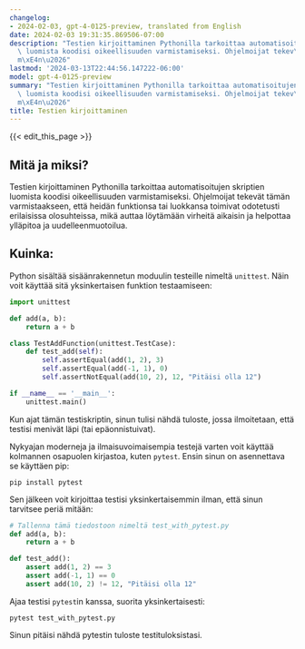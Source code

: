 ```yaml
---
changelog:
- 2024-02-03, gpt-4-0125-preview, translated from English
date: 2024-02-03 19:31:35.869506-07:00
description: "Testien kirjoittaminen Pythonilla tarkoittaa automatisoitujen skriptien\
  \ luomista koodisi oikeellisuuden varmistamiseksi. Ohjelmoijat tekev\xE4t t\xE4\
  m\xE4n\u2026"
lastmod: '2024-03-13T22:44:56.147222-06:00'
model: gpt-4-0125-preview
summary: "Testien kirjoittaminen Pythonilla tarkoittaa automatisoitujen skriptien\
  \ luomista koodisi oikeellisuuden varmistamiseksi. Ohjelmoijat tekev\xE4t t\xE4\
  m\xE4n\u2026"
title: Testien kirjoittaminen
---
```


{{< edit_this_page >}}

## Mitä ja miksi?
Testien kirjoittaminen Pythonilla tarkoittaa automatisoitujen skriptien luomista koodisi oikeellisuuden varmistamiseksi. Ohjelmoijat tekevät tämän varmistaakseen, että heidän funktionsa tai luokkansa toimivat odotetusti erilaisissa olosuhteissa, mikä auttaa löytämään virheitä aikaisin ja helpottaa ylläpitoa ja uudelleenmuotoilua.

## Kuinka:
Python sisältää sisäänrakennetun moduulin testeille nimeltä `unittest`. Näin voit käyttää sitä yksinkertaisen funktion testaamiseen:

```python
import unittest

def add(a, b):
    return a + b

class TestAddFunction(unittest.TestCase):
    def test_add(self):
        self.assertEqual(add(1, 2), 3)
        self.assertEqual(add(-1, 1), 0)
        self.assertNotEqual(add(10, 2), 12, "Pitäisi olla 12")

if __name__ == '__main__':
    unittest.main()
```

Kun ajat tämän testiskriptin, sinun tulisi nähdä tuloste, jossa ilmoitetaan, että testisi menivät läpi (tai epäonnistuivat).

Nykyajan moderneja ja ilmaisuvoimaisempia testejä varten voit käyttää kolmannen osapuolen kirjastoa, kuten `pytest`. Ensin sinun on asennettava se käyttäen pip:

```shell
pip install pytest
```

Sen jälkeen voit kirjoittaa testisi yksinkertaisemmin ilman, että sinun tarvitsee periä mitään:

```python
# Tallenna tämä tiedostoon nimeltä test_with_pytest.py
def add(a, b):
    return a + b

def test_add():
    assert add(1, 2) == 3
    assert add(-1, 1) == 0
    assert add(10, 2) != 12, "Pitäisi olla 12"
```

Ajaa testisi `pytest`in kanssa, suorita yksinkertaisesti:

```shell
pytest test_with_pytest.py
```

Sinun pitäisi nähdä pytestin tuloste testituloksistasi.

